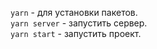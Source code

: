 `yarn` - для установки пакетов.  
`yarn server` - запустить сервер.  
`yarn start` - запустить проект.
